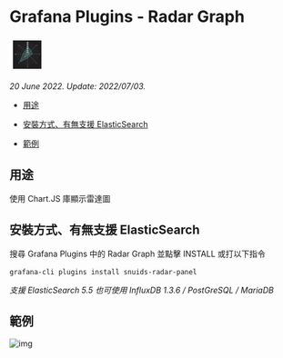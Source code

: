 # Grafana Plugins - Radar Graph

![img](Radar_Graph_icon.png)

*20 June 2022. Update: 2022/07/03.*

* [用途](#use)

* [安裝方式、有無支援 ElasticSearch](#install)

* [範例](#example)

<h2 id="use">用途</h2>

使用 Chart.JS 庫顯示雷達圖

<h2 id="install">安裝方式、有無支援 ElasticSearch</h2>

搜尋 Grafana Plugins 中的 Radar Graph 並點擊 INSTALL 或打以下指令

    grafana-cli plugins install snuids-radar-panel

*支援 ElasticSearch 5.5 也可使用 InfluxDB 1.3.6 / PostGreSQL / MariaDB*

<h2 id="example">範例</h2>

![img](AJAX.png)

